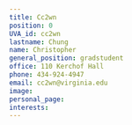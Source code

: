 ```yaml
---
title: Cc2wn
position: 0
UVA_id: cc2wn
lastname: Chung
name: Christopher
general_position: gradstudent
office: 110 Kerchof Hall
phone: 434-924-4947
email: cc2wn@virginia.edu
image: 
personal_page: 
interests: 
---
```


